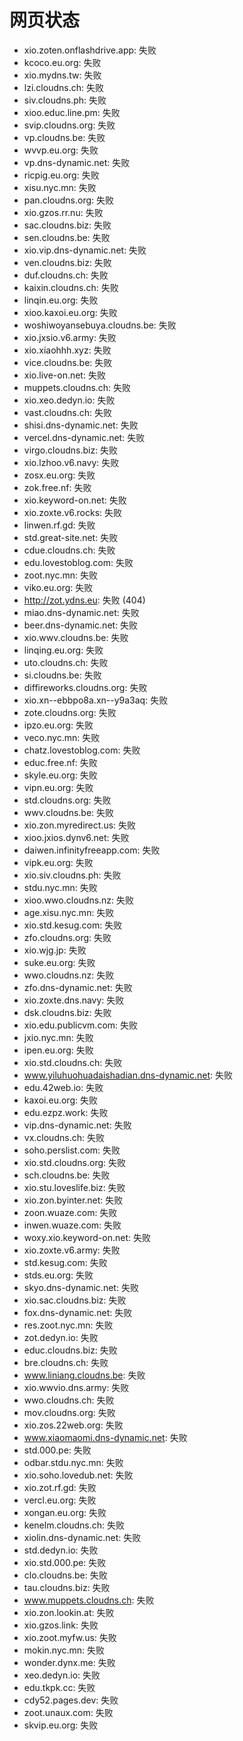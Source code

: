 # 网页状态
- xio.zoten.onflashdrive.app: 失败
- kcoco.eu.org: 失败
- xio.mydns.tw: 失败
- lzi.cloudns.ch: 失败
- siv.cloudns.ph: 失败
- xioo.educ.line.pm: 失败
- svip.cloudns.org: 失败
- vp.cloudns.be: 失败
- wvvp.eu.org: 失败
- vp.dns-dynamic.net: 失败
- ricpig.eu.org: 失败
- xisu.nyc.mn: 失败
- pan.cloudns.org: 失败
- xio.gzos.rr.nu: 失败
- sac.cloudns.biz: 失败
- sen.cloudns.be: 失败
- xio.vip.dns-dynamic.net: 失败
- ven.cloudns.biz: 失败
- duf.cloudns.ch: 失败
- kaixin.cloudns.ch: 失败
- linqin.eu.org: 失败
- xioo.kaxoi.eu.org: 失败
- woshiwoyansebuya.cloudns.be: 失败
- xio.jxsio.v6.army: 失败
- xio.xiaohhh.xyz: 失败
- vice.cloudns.be: 失败
- xio.live-on.net: 失败
- muppets.cloudns.ch: 失败
- xio.xeo.dedyn.io: 失败
- vast.cloudns.ch: 失败
- shisi.dns-dynamic.net: 失败
- vercel.dns-dynamic.net: 失败
- virgo.cloudns.biz: 失败
- xio.lzhoo.v6.navy: 失败
- zosx.eu.org: 失败
- zok.free.nf: 失败
- xio.keyword-on.net: 失败
- xio.zoxte.v6.rocks: 失败
- linwen.rf.gd: 失败
- std.great-site.net: 失败
- cdue.cloudns.ch: 失败
- edu.lovestoblog.com: 失败
- zoot.nyc.mn: 失败
- viko.eu.org: 失败
- http://zot.ydns.eu: 失败 (404)
- miao.dns-dynamic.net: 失败
- beer.dns-dynamic.net: 失败
- xio.wwv.cloudns.be: 失败
- linqing.eu.org: 失败
- uto.cloudns.ch: 失败
- si.cloudns.be: 失败
- diffireworks.cloudns.org: 失败
- xio.xn--ebbpo8a.xn--y9a3aq: 失败
- zote.cloudns.org: 失败
- ipzo.eu.org: 失败
- veco.nyc.mn: 失败
- chatz.lovestoblog.com: 失败
- educ.free.nf: 失败
- skyle.eu.org: 失败
- vipn.eu.org: 失败
- std.cloudns.org: 失败
- wwv.cloudns.be: 失败
- xio.zon.myredirect.us: 失败
- xioo.jxios.dynv6.net: 失败
- daiwen.infinityfreeapp.com: 失败
- vipk.eu.org: 失败
- xio.siv.cloudns.ph: 失败
- stdu.nyc.mn: 失败
- xioo.wwo.cloudns.nz: 失败
- age.xisu.nyc.mn: 失败
- xio.std.kesug.com: 失败
- zfo.cloudns.org: 失败
- xio.wjg.jp: 失败
- suke.eu.org: 失败
- wwo.cloudns.nz: 失败
- zfo.dns-dynamic.net: 失败
- xio.zoxte.dns.navy: 失败
- dsk.cloudns.biz: 失败
- xio.edu.publicvm.com: 失败
- jxio.nyc.mn: 失败
- ipen.eu.org: 失败
- xio.std.cloudns.ch: 失败
- www.yiluhuohuadaishadian.dns-dynamic.net: 失败
- edu.42web.io: 失败
- kaxoi.eu.org: 失败
- edu.ezpz.work: 失败
- vip.dns-dynamic.net: 失败
- vx.cloudns.ch: 失败
- soho.perslist.com: 失败
- xio.std.cloudns.org: 失败
- sch.cloudns.be: 失败
- xio.stu.loveslife.biz: 失败
- xio.zon.byinter.net: 失败
- zoon.wuaze.com: 失败
- inwen.wuaze.com: 失败
- woxy.xio.keyword-on.net: 失败
- xio.zoxte.v6.army: 失败
- std.kesug.com: 失败
- stds.eu.org: 失败
- skyo.dns-dynamic.net: 失败
- xio.sac.cloudns.biz: 失败
- fox.dns-dynamic.net: 失败
- res.zoot.nyc.mn: 失败
- zot.dedyn.io: 失败
- educ.cloudns.biz: 失败
- bre.cloudns.ch: 失败
- www.liniang.cloudns.be: 失败
- xio.wwvio.dns.army: 失败
- wwo.cloudns.ch: 失败
- mov.cloudns.org: 失败
- xio.zos.22web.org: 失败
- www.xiaomaomi.dns-dynamic.net: 失败
- std.000.pe: 失败
- odbar.stdu.nyc.mn: 失败
- xio.soho.lovedub.net: 失败
- xio.zot.rf.gd: 失败
- vercl.eu.org: 失败
- xongan.eu.org: 失败
- kenelm.cloudns.ch: 失败
- xiolin.dns-dynamic.net: 失败
- std.dedyn.io: 失败
- xio.std.000.pe: 失败
- clo.cloudns.be: 失败
- tau.cloudns.biz: 失败
- www.muppets.cloudns.ch: 失败
- xio.zon.lookin.at: 失败
- xio.gzos.link: 失败
- xio.zoot.myfw.us: 失败
- mokin.nyc.mn: 失败
- wonder.dynx.me: 失败
- xeo.dedyn.io: 失败
- edu.tkpk.cc: 失败
- cdy52.pages.dev: 失败
- zoot.unaux.com: 失败
- skvip.eu.org: 失败
